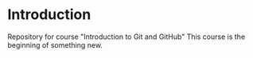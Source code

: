 # Introduction
Repository for course "Introduction to Git and GitHub"
This course is the beginning of something new.
